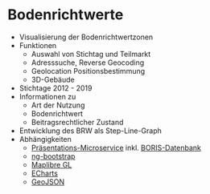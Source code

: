 # Bodenrichtwerte

* Visualisierung der Bodenrichtwertzonen
* Funktionen
  * Auswahl von Stichtag und Teilmarkt
  * Adresssuche, Reverse Geocoding
  * Geolocation Positionsbestimmung
  * 3D-Gebäude
* Stichtage 2012 - 2019
* Informationen zu
  * Art der Nutzung
  * Bodenrichtwert
  * Beitragsrechtlicher Zustand
* Entwicklung des BRW als Step-Line-Graph
* Abhängigkeiten
  * [Präsentations-Microservice](https://gitlab.com/lgln/power.ni/presentation) inkl. [BORIS-Datenbank](https://gitlab.com/lgln/power.ni/boris.ni/borisni-database-vboris2)
  * [ng-bootstrap](https://www.npmjs.com/package/@ng-bootstrap/ng-bootstrap)
  * [Maplibre GL](https://www.npmjs.com/package/maplibre-gl)
  * [ECharts](https://www.npmjs.com/package/echarts)
  * [GeoJSON](https://www.npmjs.com/package/geojson)
